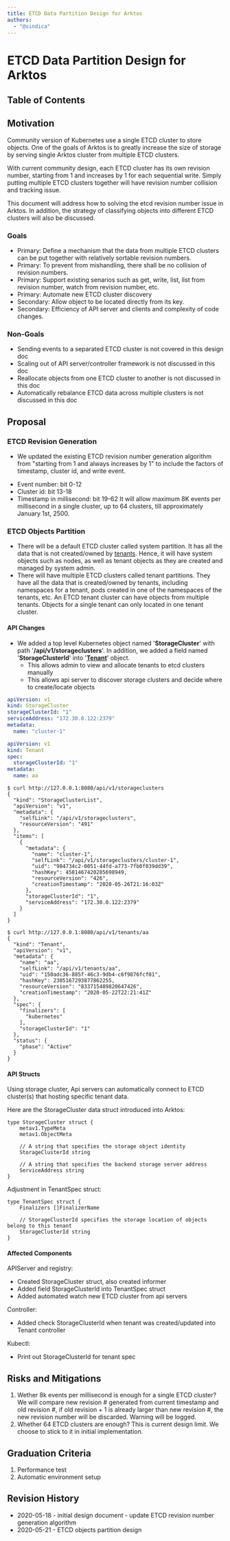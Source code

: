 ```yaml
---
title: ETCD Data Partition Design for Arktos
authors:
  - "@sindica"
---
```


# ETCD Data Partition Design for Arktos

## Table of Contents

## Motivation

Community version of Kubernetes use a single ETCD cluster to store objects. 
One of the goals of Arktos is to greatly increase the size of storage by 
serving single Arktos cluster from multiple ETCD clusters.

With current community design, each ETCD cluster has its own revision number,
starting from 1 and increases by 1 for each sequential write. Simply putting
multiple ETCD clusters together will have revision number collision and
tracking issue. 

This document will address how to solving the etcd revision number issue in
Arktos. In addition, the strategy of classifying objects into different ETCD
clusters will also be discussed.

### Goals

* Primary: Define a mechanism that the data from multiple ETCD clusters can be
put together with relatively sortable revision numbers.
* Primary: To prevent from mishandling, there shall be no collision of revision 
numbers.
* Primary: Support existing senarios such as get, write, list, list from revision
number, watch from revision number, etc.
* Primary: Automate new ETCD cluster discovery 
* Secondary: Allow object to be located directly from its key.
* Secondary: Efficiency of API server and clients and complexity of code changes.

### Non-Goals

* Sending events to a separated ETCD cluster is not covered in this design doc
* Scaling out of API server/controller framework is not discussed in this doc
* Reallocate objects from one ETCD cluster to another is not discussed in this doc
* Automatically rebalance ETCD data across multiple clusters is not discussed in this doc 

## Proposal

### ETCD Revision Generation

* We updated the existing ETCD revision number generation algorithm from "starting from
1 and always increases by 1" to include the factors of timestamp, cluster id, and write event.
 - Event number: bit 0-12
 - Cluster id: bit 13-18
 - Timestamp in millisecond: bit 19-62
It will allow maximum 8K events per millisecond in a single cluster, up to 64 clusters, till 
approximately January 1st, 2500.

### ETCD Objects Partition

* There will be a default ETCD cluster called system partition. It has all the data that is not
created/owned by [tenants](../multi-tenancy/multi-tenancy-overview.md). Hence, it will have system
objects such as nodes, as well as tenant objects as they are created and managed by system admin.
* There will have multiple ETCD clusters called tenant partitions. They have all the data that is
created/owned by tenants, including namespaces for a tenant, pods created in one of the namespaces
of the tenants, etc. An ETCD tenant cluster can have objects from multiple tenants. Objects for a single
tenant can only located in one tenant cluster.

#### API Changes

* We added a top level Kubernetes object named '**StorageCluster**' with path '**/api/v1/storageclusters**'.
In addition, we added a field named '**StorageClusterId**' into '**[Tenant](../multi-tenancy/multi-tenancy-api-resource-model.md)**' object.
  - This allows admin to view and allocate tenants to etcd clusters manually
  - This allows api server to discover storage clusters and decide where to create/locate objects

```yaml
apiVersion: v1
kind: StorageCluster 
storageClusterId: "1"
serviceAddress: "172.30.0.122:2379"
metadata:
  name: "cluster-1"
```

```yaml
apiVersion: v1
kind: Tenant
spec:
  storageClusterId: "1"
metadata:
  name: aa 
```

```text
$ curl http://127.0.0.1:8080/api/v1/storageclusters
{
  "kind": "StorageClusterList",
  "apiVersion": "v1",
  "metadata": {
    "selfLink": "/api/v1/storageclusters",
    "resourceVersion": "491"
  },
  "items": [
    {
      "metadata": {
        "name": "cluster-1",
        "selfLink": "/api/v1/storageclusters/cluster-1",
        "uid": "984734c2-0051-44fd-a773-7fb0f039dd39",
        "hashKey": 4581467420285698949,
        "resourceVersion": "426",
        "creationTimestamp": "2020-05-26T21:16:03Z"
      },
      "storageClusterId": "1",
      "serviceAddress": "172.30.0.122:2379"
    }
  ]
}
```

```text
$ curl http://127.0.0.1:8080/api/v1/tenants/aa
{
  "kind": "Tenant",
  "apiVersion": "v1",
  "metadata": {
    "name": "aa",
    "selfLink": "/api/v1/tenants/aa",
    "uid": "150adc36-885f-46c3-9db4-c6f9876fcf01",
    "hashKey": 2305167293877862255,
    "resourceVersion": "833715489820647426",
    "creationTimestamp": "2020-05-22T22:21:41Z"
  },
  "spec": {
    "finalizers": [
      "kubernetes"
    ],
    "storageClusterId": "1"
  },
  "status": {
    "phase": "Active"
  }
}
```

#### API Structs

Using storage cluster, Api servers can automatically connect to ETCD cluster(s)
that hosting specific tenant data.
  
Here are the StorageCluster data struct introduced into Arktos:

```text
type StorageCluster struct {
	metav1.TypeMeta
	metav1.ObjectMeta

	// A string that specifies the storage object identity
	StorageClusterId string

	// A string that specifies the backend storage server address
	ServiceAddress string
}
``` 

Adjustment in TenantSpec struct:

```text
type TenantSpec struct {
	Finalizers []FinalizerName

    // StorageClusterId specifies the storage location of objects belong to this tenant
	StorageClusterId string
}
```

#### Affected Components

APIServer and registry:
* Created StorageCluster struct, also created informer
* Added field StorageClusterId into TenantSpec struct
* Added automated watch new ETCD cluster from api servers 

Controller:
* Added check StorageClusterId when tenant was created/updated into Tenant controller 

Kubectl:
* Print out StorageClusterId for tenant spec

## Risks and Mitigations

1. Wether 8k events per millisecond is enough for a single ETCD cluster? We will compare new
revision # generated from current timestamp and old revision #, if old revision + 1 is already
larger than new revision #, the new revision number will be discarded. Warning will be logged.
1. Whether 64 ETCD clusters are enough? This is current design limit. We choose to stick to it in
initial implementation.

## Graduation Criteria

1. Performance test
1. Automatic environment setup

## Revision History
- 2020-05-18 - initial design document - update ETCD revision number generation algorithm
- 2020-05-21 - ETCD objects partition design



 
